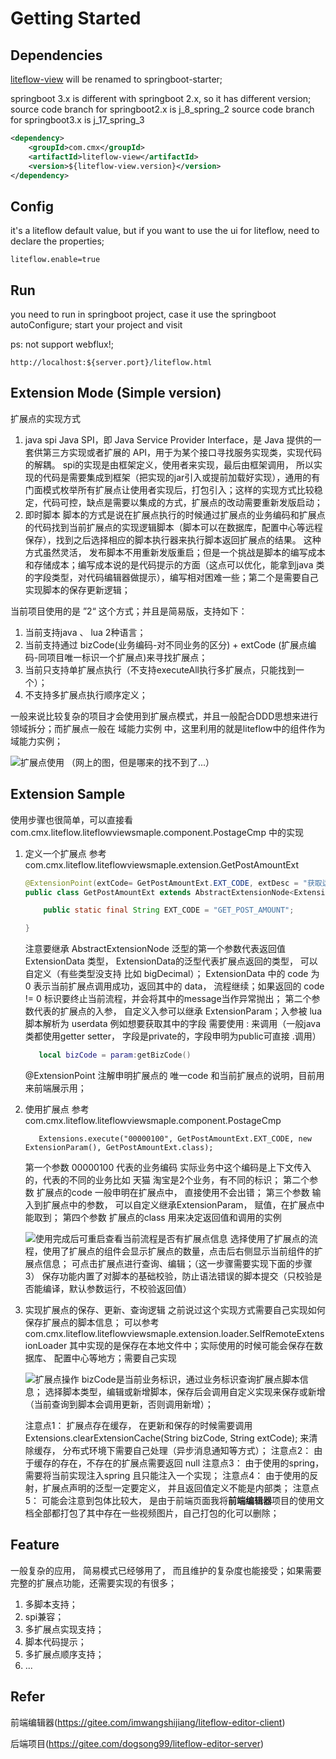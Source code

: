 # Getting Started

## Dependencies

[liteflow-view]( https://github.com/caimoxuan/liteflow-view) 
will be renamed to springboot-starter;

springboot 3.x is different with springboot 2.x, so it has different version;
source code branch for springboot2.x is j_8_spring_2
source code branch for springboot3.x is j_17_spring_3

```xml
<dependency>
    <groupId>com.cmx</groupId>
    <artifactId>liteflow-view</artifactId>
    <version>${liteflow-view.version}</version>
</dependency>
```

## Config

it's a liteflow default value, but if you want to use the ui for liteflow, need to declare the properties;

```properties
liteflow.enable=true
```

## Run 

you need to run in springboot project, case it use the springboot autoConfigure; start your project and visit

ps: not support webflux!;

```http request
http://localhost:${server.port}/liteflow.html
```

## Extension Mode (Simple version)

扩展点的实现方式

1. java spi
   Java SPI，即 Java Service Provider Interface，是 Java 提供的一套供第三方实现或者扩展的 API，用于为某个接口寻找服务实现类，实现代码的解耦。
   spi的实现是由框架定义，使用者来实现，最后由框架调用， 所以实现的代码是需要集成到框架（把实现的jar引入或提前加载好实现），通用的有门面模式枚举所有扩展点让使用者实现后，打包引入；这样的实现方式比较稳定，代码可控，缺点是需要以集成的方式，扩展点的改动需要重新发版启动；
2. 即时脚本
   脚本的方式是说在扩展点执行的时候通过扩展点的业务编码和扩展点的代码找到当前扩展点的实现逻辑脚本（脚本可以在数据库，配置中心等远程保存），找到之后选择相应的脚本执行器来执行脚本返回扩展点的结果。
   这种方式虽然灵活， 发布脚本不用重新发版重启；但是一个挑战是脚本的编写成本和存储成本；编写成本说的是代码提示的方面（这点可以优化，能拿到java 类的字段类型，对代码编辑器做提示），编写相对困难一些；第二个是需要自己实现脚本的保存更新逻辑；

当前项目使用的是 ”2“ 这个方式；并且是简易版，支持如下：
1. 当前支持java 、 lua 2种语言；
2. 当前支持通过 bizCode(业务编码-对不同业务的区分) + extCode (扩展点编码-同项目唯一标识一个扩展点)来寻找扩展点；
3. 当前只支持单扩展点执行（不支持executeAll执行多扩展点，只能找到一个）；
4. 不支持多扩展点执行顺序定义；

一般来说比较复杂的项目才会使用到扩展点模式，并且一般配合DDD思想来进行领域拆分；而扩展点一般在 域能力实例 中，这里利用的就是liteflow中的组件作为域能力实例；

![扩展点使用](/doc/extension_sample.png)
（网上的图，但是哪来的找不到了...）

## Extension Sample

使用步骤也很简单，可以直接看 com.cmx.liteflow.liteflowviewsmaple.component.PostageCmp 中的实现

1. 定义一个扩展点
   参考 com.cmx.liteflow.liteflowviewsmaple.extension.GetPostAmountExt
   
   ```java
   @ExtensionPoint(extCode= GetPostAmountExt.EXT_CODE, extDesc = "获取运费金额")
   public class GetPostAmountExt extends AbstractExtensionNode<ExtensionData<String>, ExtensionParam> {
   
       public static final String EXT_CODE = "GET_POST_AMOUNT";
   
   }
   ```
   
   注意要继承 AbstractExtensionNode 泛型的第一个参数代表返回值 ExtensionData 类型， ExtensionData的泛型代表扩展点返回的类型， 可以自定义（有些类型没支持 比如 bigDecimal）；
   ExtensionData 中的 code 为 0 表示当前扩展点调用成功，返回其中的 data， 流程继续；如果返回的 code != 0 标识要终止当前流程，并会将其中的message当作异常抛出；
   第二个参数代表的扩展点的入参， 自定义入参可以继承 ExtensionParam；入参被 lua脚本解析为 userdata 例如想要获取其中的字段 需要使用 : 来调用（一般java类都使用getter setter， 字段是private的，字段申明为public可直接 .调用）
   ```lua
      local bizCode = param:getBizCode() 
   ```
   @ExtensionPoint 注解申明扩展点的 唯一code 和当前扩展点的说明，目前用来前端展示用；

2. 使用扩展点
   参考 com.cmx.liteflow.liteflowviewsmaple.component.PostageCmp
   ```
      Extensions.execute("00000100", GetPostAmountExt.EXT_CODE, new ExtensionParam(), GetPostAmountExt.class);
   ```
   第一个参数 00000100 代表的业务编码 实际业务中这个编码是上下文传入的，代表的不同的业务比如 天猫 淘宝是2个业务，有不同的标识；
   第二个参数 扩展点的code 一般申明在扩展点中， 直接使用不会出错；
   第三个参数 输入到扩展点中的参数， 可以自定义继承ExtensionParam， 赋值，在扩展点中能取到；
   第四个参数 扩展点的class 用来决定返回值和调用的实例

   ![使用完成后可重启查看当前流程是否有扩展点信息](/doc/extension_view.png)
   选择使用了扩展点的流程，使用了扩展点的组件会显示扩展点的数量，点击后右侧显示当前组件的扩展点信息；
   可点击扩展点进行查询、编辑；（这一步骤需要实现下面的步骤3）
   保存功能内置了对脚本的基础校验，防止语法错误的脚本提交（只校验是否能编译，默认参数运行，不校验返回值）

3. 实现扩展点的保存、更新、查询逻辑
   之前说过这个实现方式需要自己实现如何保存扩展点的脚本信息；
   可以参考 com.cmx.liteflow.liteflowviewsmaple.extension.loader.SelfRemoteExtensionLoader
   其中实现的是保存在本地文件中；实际使用的时候可能会保存在数据库、 配置中心等地方；需要自己实现
   
   ![扩展点操作](/doc/extension_op.png)
   bizCode是当前业务标识，通过业务标识查询扩展点脚本信息；
   选择脚本类型，编辑或新增脚本，保存后会调用自定义实现来保存或新增（当前查询到脚本会调用更新，否则调用新增）；
   
   注意点1： 扩展点存在缓存， 在更新和保存的时候需要调用 Extensions.clearExtensionCache(String bizCode, String extCode); 来清除缓存， 分布式环境下需要自己处理（异步消息通知等方式）；
   注意点2： 由于缓存的存在，不存在的扩展点需要返回 null 
   注意点3： 由于使用的spring， 需要将当前实现注入spring 且只能注入一个实现；
   注意点4： 由于使用的反射，扩展点声明的泛型一定要定义， 并且返回值定义不能是内部类；
   注意点5： 可能会注意到包体比较大， 是由于前端页面我将**前端编辑器**项目的使用文档全部都打包了其中存在一些视频图片，自己打包的化可以删除；
   
## Feature

一般复杂的应用， 简易模式已经够用了， 而且维护的复杂度也能接受；如果需要完整的扩展点功能，还需要实现的有很多；

1. 多脚本支持；
2. spi兼容；
3. 多扩展点实现支持；
4. 脚本代码提示；
5. 多扩展点顺序支持；
6. ...

## Refer

前端编辑器(https://gitee.com/imwangshijiang/liteflow-editor-client)

后端项目(https://gitee.com/dogsong99/liteflow-editor-server)

